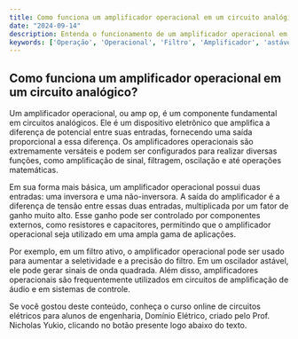 ```yaml
---
title: Como funciona um amplificador operacional em um circuito analógico?
date: "2024-09-14"
description: Entenda o funcionamento de um amplificador operacional em circuitos analógicos e sua importância em diversas aplicações.
keywords: ['Operação', 'Operacional', 'Filtro', 'Amplificador', 'astável', 'ativo', 'BJT']
---
```


## Como funciona um amplificador operacional em um circuito analógico?

Um amplificador operacional, ou amp op, é um componente fundamental em circuitos analógicos. Ele é um dispositivo eletrônico que amplifica a diferença de potencial entre suas entradas, fornecendo uma saída proporcional a essa diferença. Os amplificadores operacionais são extremamente versáteis e podem ser configurados para realizar diversas funções, como amplificação de sinal, filtragem, oscilação e até operações matemáticas.

Em sua forma mais básica, um amplificador operacional possui duas entradas: uma inversora e uma não-inversora. A saída do amplificador é a diferença de tensão entre essas duas entradas, multiplicada por um fator de ganho muito alto. Esse ganho pode ser controlado por componentes externos, como resistores e capacitores, permitindo que o amplificador operacional seja utilizado em uma ampla gama de aplicações.

Por exemplo, em um filtro ativo, o amplificador operacional pode ser usado para aumentar a seletividade e a precisão do filtro. Em um oscilador astável, ele pode gerar sinais de onda quadrada. Além disso, amplificadores operacionais são frequentemente utilizados em circuitos de amplificação de áudio e em sistemas de controle.

Se você gostou deste conteúdo, conheça o curso online de circuitos elétricos para alunos de engenharia, Domínio Elétrico, criado pelo Prof. Nicholas Yukio, clicando no botão presente logo abaixo do texto.
